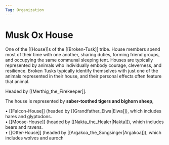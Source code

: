 ```yaml
---
Tag: Organization
---
```

# Musk Ox House
One of the [[House]]s of the [[Broken-Tusk]] tribe. House members spend most of their time with one another, sharing duties, forming friend groups, and occupying the same communal sleeping tent. Houses are typically represented by animals who individually embody courage, cleverness, and resilience. Broken Tusks typically identify themselves with just one of the animals represented in their house, and their personal effects often feature that animal.

Headed by  [[Merthig_the_Firekeeper]].

The house is represented by **saber-toothed tigers and bighorn sheep**, 

• [[Falcon-House]] (headed by [[Grandfather_Eiwa|Eiwa]]), which includes hares and glyptodons.  
• [[Moose-House]] (headed by [[Nakta_the_Healer|Nakta]]), which includes bears and ravens.  
• [[Otter-House]] (headed by [[Argakoa_the_Songsinger|Argakoa]]), which includes wolves and auroch